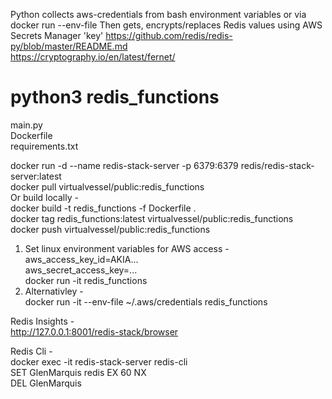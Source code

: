 
Python collects aws-credentials from bash environment variables or via docker run --env-file
Then gets, encrypts/replaces Redis values using AWS Secrets Manager 'key'
https://github.com/redis/redis-py/blob/master/README.md <br/>
https://cryptography.io/en/latest/fernet/ <br/>

# python3 redis_functions <br/>

main.py <br/>
Dockerfile <br/>
requirements.txt <br/>

docker run -d --name redis-stack-server -p 6379:6379 redis/redis-stack-server:latest <br/>
docker pull virtualvessel/public:redis_functions <br/>
Or build locally - <br/>
docker build -t redis_functions  -f Dockerfile . <br/>
docker tag redis_functions:latest virtualvessel/public:redis_functions <br/>
docker push virtualvessel/public:redis_functions <br/>
1. Set linux environment variables for AWS access - <br/>
aws_access_key_id=AKIA... <br/>
aws_secret_access_key=... <br/>
docker run -it redis_functions <br/>
2. Alternativley - <br/>
docker run -it --env-file ~/.aws/credentials redis_functions <br/>

Redis Insights - <br/>
http://127.0.0.1:8001/redis-stack/browser <br/>

Redis Cli - <br/>
docker exec -it redis-stack-server redis-cli <br/>
SET GlenMarquis redis EX 60 NX <br/>
DEL GlenMarquis <br/>
